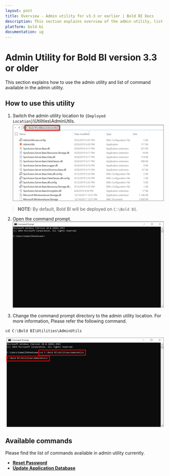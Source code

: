 ```yaml
---
layout: post
title: Overview - Admin utility for v3.3 or earlier | Bold BI Docs
description: This section explains overview of the admin utility, list of available commands, and how to use those commands in the admin utility of v3.3 or earlier. 
platform: bold-bi
documentation: ug
---
```


# Admin Utility for Bold BI version 3.3 or older

This section explains how to use the admin utility and list of command available in the admin utility.

## How to use this utility

1. Switch the admin utility location to `{Deployed Location}`\Utilities\AdminUtils. 
![folder](/static/assets/embedded/admin-utility/images/folder.png)  
> **NOTE:** By default, Bold BI will be deployed on `C:\Bold BI`.

2. Open the command prompt.  
![cmd-window](/static/assets/embedded/admin-utility/images/cmdpmpt.png)  

3. Change the command prompt directory to the admin utility location. For more information, Please refer the following command.   
~~~
cd C:\Bold BI\Utilities\AdminUtils
~~~  
![utils-cmd](/static/assets/embedded/admin-utility/images/displaycmd.png)  

## Available commands

Please find the list of commands available in admin utility currently.  
* [**Reset Password**](/embedded-bi/admin-utility/v3.3-or-older/reset-password/)
* [**Update Application Database**](/embedded-bi/admin-utility/v3.3-or-older/reset-application-database/)